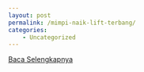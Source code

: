 ```yaml
---
layout: post
permalink: /mimpi-naik-lift-terbang/
categories:
    - Uncategorized
---
```


[Baca Selengkapnya](/08)